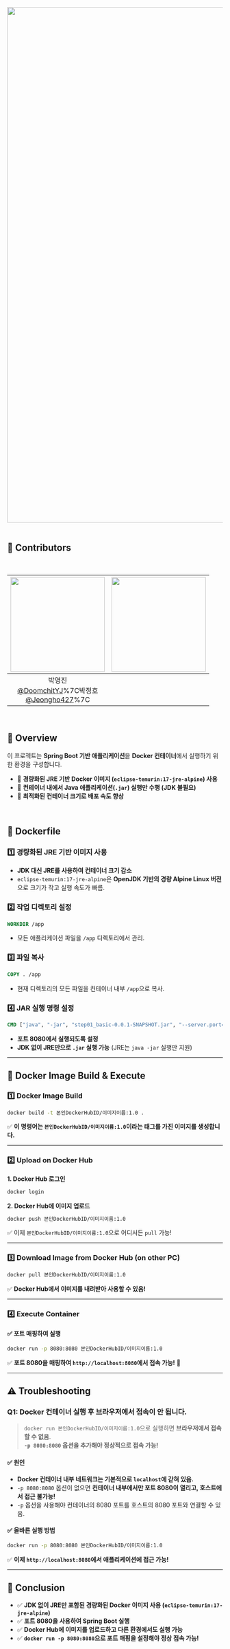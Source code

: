 <img src="https://capsule-render.vercel.app/api?type=waving&color=000000&height=300&section=header&text=Minimizing-Docker-Image-Size&fontSize=50&fontColor=FFFFFF&animation=fadeIn&width=1200" width="1200" />

<br>
<br>

## **📌 Contributors**
<br>

|<img src="https://github.com/DoomchitYJ.png" width="220" />|<img src="https://github.com/Jeongho427.png" width="220" />|
|:-:|:-:|
|박영진<br/>[@DoomchitYJ](https://github.com/DoomchitYJ)%7C박정호<br/>[@Jeongho427](https://github.com/Jeongho427)%7C

<br>

## **📌 Overview**
이 프로젝트는 **Spring Boot 기반 애플리케이션**을 **Docker 컨테이너**에서 실행하기 위한 환경을 구성합니다.  
- 🚀 **경량화된 JRE 기반 Docker 이미지 (`eclipse-temurin:17-jre-alpine`) 사용**
- 🚀 **컨테이너 내에서 Java 애플리케이션(`.jar`) 실행만 수행 (JDK 불필요)**
- 🚀 **최적화된 컨테이너 크기로 배포 속도 향상**

<br>

## **📌 Dockerfile**
### 1️⃣ **경량화된 JRE 기반 이미지 사용**
- **JDK 대신 JRE를 사용하여 컨테이너 크기 감소**
- `eclipse-temurin:17-jre-alpine`은 **OpenJDK 기반의 경량 Alpine Linux 버전**으로 크기가 작고 실행 속도가 빠름.

### 2️⃣ **작업 디렉토리 설정**
```dockerfile
WORKDIR /app
```
- 모든 애플리케이션 파일을 `/app` 디렉토리에서 관리.

### 3️⃣ **파일 복사**
```dockerfile
COPY . /app
```
- 현재 디렉토리의 모든 파일을 컨테이너 내부 `/app`으로 복사.

### 4️⃣ **JAR 실행 명령 설정**
```dockerfile
CMD ["java", "-jar", "step01_basic-0.0.1-SNAPSHOT.jar", "--server.port=8080"]
```
- **포트 8080에서 실행되도록 설정**
- **JDK 없이 JRE만으로 `.jar` 실행 가능** (JRE는 `java -jar` 실행만 지원)

---

## **📌 Docker Image Build & Execute**
### **1️⃣ Docker Image Build**
```bash
docker build -t 본인DockerHubID/이미지이름:1.0 .
```
✅ **이 명령어는 `본인DockerHubID/이미지이름:1.0`이라는 태그를 가진 이미지를 생성합니다.**

---

### **2️⃣ Upload on Docker Hub**
**1. Docker Hub 로그인**
```bash
docker login
```
**2. Docker Hub에 이미지 업로드**
```bash
docker push 본인DockerHubID/이미지이름:1.0
```
✅ 이제 `본인DockerHubID/이미지이름:1.0`으로 어디서든 `pull` 가능!

---

### **3️⃣ Download Image from Docker Hub (on other PC)**
```bash
docker pull 본인DockerHubID/이미지이름:1.0
```
✅ **Docker Hub에서 이미지를 내려받아 사용할 수 있음!**

---

### **4️⃣ Execute Container**
#### ✅ **포트 매핑하여 실행**
```bash
docker run -p 8080:8080 본인DockerHubID/이미지이름:1.0
```
✅ **포트 8080을 매핑하여 `http://localhost:8080`에서 접속 가능!** 🚀

---

## **⚠️ Troubleshooting**
### **Q1: Docker 컨테이너 실행 후 브라우저에서 접속이 안 됩니다.**
> `docker run 본인DockerHubID/이미지이름:1.0`으로 실행하면 **브라우저에서 접속할 수 없음**.  
> **`-p 8080:8080` 옵션을 추가해야 정상적으로 접속 가능!**

#### ✅ **원인**
- **Docker 컨테이너 내부 네트워크는 기본적으로 `localhost`에 갇혀 있음.**
- `-p 8080:8080` 옵션이 없으면 **컨테이너 내부에서만 포트 8080이 열리고, 호스트에서 접근 불가능!**
- `-p` 옵션을 사용해야 컨테이너의 8080 포트를 호스트의 8080 포트와 연결할 수 있음.

#### ✅ **올바른 실행 방법**
```bash
docker run -p 8080:8080 본인DockerHubID/이미지이름:1.0
```
✅ **이제 `http://localhost:8080`에서 애플리케이션에 접근 가능!**

---

## **📌 Conclusion**
- ✅ **JDK 없이 JRE만 포함된 경량화된 Docker 이미지 사용 (`eclipse-temurin:17-jre-alpine`)**
- ✅ **포트 8080을 사용하여 Spring Boot 실행**
- ✅ **Docker Hub에 이미지를 업로드하고 다른 환경에서도 실행 가능**
- ✅ **`docker run -p 8080:8080`으로 포트 매핑을 설정해야 정상 접속 가능!**
